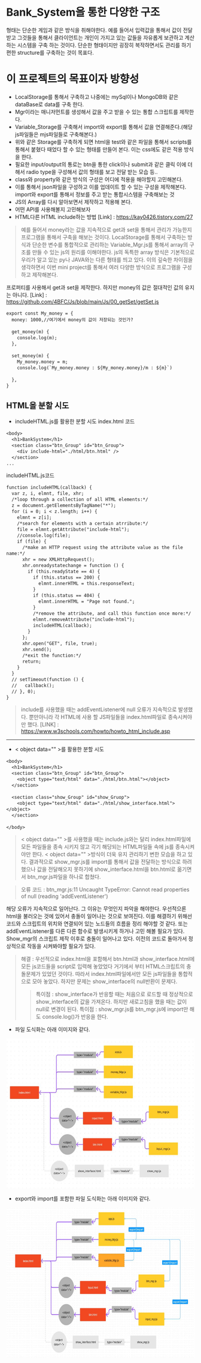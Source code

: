 # Bank_System을 통한 다양한 구조

형태는 단순한 게임과 같은 방식을 취해야한다. 예를 들어서 입력값을 통해서 값이 전달 받고 
그것들을 통해서 클라이언트는 개인이 가지고 있는 값들을 자유롭게 보관하고 계산하는 시스템을
구축 하는 것이다. 단순한 형태이지만 굉장히 복작하면서도 관리를 하기 편한 structure를 구축하는
것이 목표다.
   
# 이 프로젝트의 목표이자 방향성
* LocalStorage를 통해서 구축하고 나중에는 mySql이나 MongoDB와 같은 dataBase로 data를 구축 한다.
* Mgr이라는 매니저먼트를 생성해서 값을 주고 받을 수 있는 통합 스크립트를 제작한다.
* Variable_Storage를 구축해서 import와 export를 통해서 값을 연결해준다.(해당 js파일들은 mjs파일들로 구축해본다.)
* 위와 같은 Storage를 구축하게 되면 html을 test와 같은 파일을 통해서 scripts를 통해서 붙혔다 때었다 할 수 있는 형태를 만들어 본다. 이는 css에도 같은 적용 방식을 한다.
* 필요한 input/output의 통로는 btn을 통한 click이나 submit과 같은 클릭 이에 더해서 radio type을 구성해서 값의 형태를 보고 전달 받는 모습 등..
* class와 property와 같은 방식의 구성은 어디에 적용을 해야할지 고민해본다.
* 이를 통해서 json파일을 구성하고 이를 업데이트 할 수 있는 구성을 제작해본다. import와 export를 통해서 정보를 주고 받는 통합시스템을 구축해보는 것
* JS의 Array를 다시 알아보면서 제작하고 적용해 본다.
* 어떤 API를 사용해볼지 고민해보자
* HTML다른 HTML include하는 방법 [Link] : <https://kay0426.tistory.com/27>
   
> 예를 들어서 money라는 값을 지속적으로 get과 set을 통해서 관리가 가능한지 프로그램을 통해서 구축을 해보는 것이다. LocalStorage를 통해서 구축하는 방식과 단순한 변수를 통합적으로 관리하는 Variable_Mgr.js를 통해서 array의 구조를 만들 수 있는 js의 원리를 이해야한다. js의 독특한 array 방식은 기본적으로 우리가 알고 있는 py나 JAVA와는 다른 형태를 띄고 있다. 이의 깊숙한 차이점을 생각하면서 이번 mini project를 통해서 여러 다양한 방식으로 프로그램을 구성하고 제작해본다.
     
      
프로퍼티를 사용해서 get과 set을 제작한다. 하지만 money의 값은 절대적인 값의 유지는 아니다.
[Link] : <https://github.com/4BFC/Js/blob/main/Js/00_getSet/getSet.js>
```
export const My_money = {
  money: 1000,//여기에서 money의 값이 저장되는 것인가?

  get_money(m) {
    console.log(m);
  },

  set_money(m) {
    My_money.money = m;
    console.log(`My_money.money : ${My_money.money}/m : ${m}`)

  },
}
```
    
## HTML을 분할 시도
* includeHTML.js를 활용한 분할 시도
index.html 코드
```
<body>
  <h1>BankSystem</h1>
  <section class="btn_Group" id="btn_Group">
    <div include-html="./html/btn.html" />
  </section>
...
```
    
includeHTML.js코드
```
function includeHTML(callback) {
  var z, i, elmnt, file, xhr;
  /*loop through a collection of all HTML elements:*/
  z = document.getElementsByTagName("*");
  for (i = 0; i < z.length; i++) {
    elmnt = z[i];
    /*search for elements with a certain atrribute:*/
    file = elmnt.getAttribute("include-html");
    //console.log(file);
    if (file) {
      /*make an HTTP request using the attribute value as the file name:*/
      xhr = new XMLHttpRequest();
      xhr.onreadystatechange = function () {
        if (this.readyState == 4) {
          if (this.status == 200) {
            elmnt.innerHTML = this.responseText;
          }
          if (this.status == 404) {
            elmnt.innerHTML = "Page not found.";
          }
          /*remove the attribute, and call this function once more:*/
          elmnt.removeAttribute("include-html");
          includeHTML(callback);
        }
      };
      xhr.open("GET", file, true);
      xhr.send();
      /*exit the function:*/
      return;
    }
  }
  // setTimeout(function () {
  //   callback();
  // }, 0);
}
```
> include를 사용했을 때는 addEventListener에 null 오류가 지속적으로 발생했다. 뿐만아니라 각 HTML에 사용 할 JS파일들을 index.html파일로 종속시켜야만 했다.
[LINK] : <https://www.w3schools.com/howto/howto_html_include.asp>
    
--------------------------------------------------------------
      
* < object data="" >를 활용한 분할 시도
```
<body>
  <h1>BankSystem</h1>
  <section class="btn_Group" id="btn_Group">
    <object type="text/html" data="./html/btn.html"></object>
  </section>

  <section class="show_Group" id="show_Gruop">
    <object type="text/html" data="./html/show_interface.html"></object>
  </section>

</body>
```
   
> < object data="" >를 사용했을 때는 include.js와는 달리  index.html파일에 모든 파일들을 종속 시키지 않고 각기 해당되는 HTML파일들 속에 js를 종속시켜야만 한다. < object data="" >방식이 더욱 유지 관리하기 변한 모습을 하고 있다.
   결과적으로 show_mgr.js를 import를 통해서 값을 전달하는 방식으로 하려했으나 값을 전달해오지 못하기에 show_interface.html을 btn.html로 옮기면서 btn_mgr.js파일을 하나로 합쳤다.
   
> 오류 코드 : btn_mgr.js:11 Uncaught TypeError: Cannot read properties of null (reading 'addEventListener') 
   
해당 오류가 지속적으로 일어난다. 그 이유는 무엇인지 파악을 해야한다. 우선적으론 html을 불러오는 것에 있어서 충돌이 일어나는 것으로 보여진다. 이를 해결하기 위해선 코드와 스크립트의 위치와 연결되어 있는 노드들의 흐름을 정리 해야할 것 같다. 또는 addEventListener를 다른 다른 함수로 발생시키게 하거나 고민 해볼 필요가 있다. Show_mgr의 스크립트 제작 이후로 충돌이 일어나고 있다. 이전의 코드로 돌아가서 정상적으로 작동을 시켜봐야할 필요가 있다.
   
 > 해결 : 우선적으로 index.html을 포함해서 btn.html과 show_interface.html에 모든 js코드들을 script로 입력해 놓았었다 거기에서 부터 HTML스크립트의 충돌문제가 있었던 것이다. 따라서 index.html파일에서만 모든 js파일들을 통합적으로 모아 놓았다. 하지만 문제는 show_interface의 null반환이 문제다.
 >> 특이점 : show_interface가 반응할 때는 처음으로 로드할 때 정상적으로 show_interface의 값을 가져온다. 하지만 새로고침을 했을 때는 값이 null로 변경이 된다.
 >> 특이점 : show_mgr.js를 btn_mgr.js에 import만 해도 console.log()가 반응을 한다.
   
* 파일 도식화는 아래 이미지와 같다.
    
 <img src="./img/ver.1.JPG" width="550px" height="400px" title="files Diagram" alt=""></img><br/>
   
* export와 import를 포함한 파일 도식화는 아래 이미지와 같다.
    
<img src="./img/ver.1_import_Export.JPG" width="550px" height="400px" title="I/E files Diagram" alt=""></img><br/>